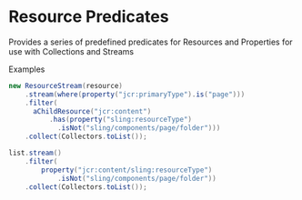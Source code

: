 # Resource Predicates

Provides a series of predefined predicates for Resources and Properties
for use with Collections and Streams

Examples

```java
new ResourceStream(resource)
	.stream(where(property("jcr:primaryType").is("page")))
	.filter(
      aChildResource("jcr:content")
          .has(property("sling:resourceType")
		    .isNot("sling/components/page/folder")))
    .collect(Collectors.toList());
```

```java
list.stream()
    .filter(
        property("jcr:content/sling:resourceType")
            .isNot("sling/components/page/folder"))
    .collect(Collectors.toList());
```

